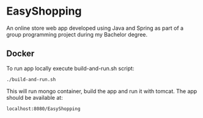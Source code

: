 # EasyShopping

An online store web app developed using Java and Spring as part of a group programming project during my Bachelor degree. 

## Docker
To run app locally execute build-and-run.sh script:

```bash
./build-and-run.sh
```

This will run mongo container, build the app and run it with tomcat. The app should be available at: 
```
localhost:8080/EasyShopping
```
